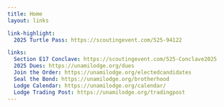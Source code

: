 ```yaml
---
title: Home
layout: links

link-highlight:
  2025 Turtle Pass: https://scoutingevent.com/525-94122

links:
  Section E17 Conclave: https://scoutingevent.com/525-Conclave2025
  2025 Dues: https://unamilodge.org/dues
  Join the Order: https://unamilodge.org/electedcandidates
  Seal the Bond: https://unamilodge.org/brotherhood
  Lodge Calendar: https://unamilodge.org/calendar/
  Lodge Trading Post: https://unamilodge.org/tradingpost
---
```

